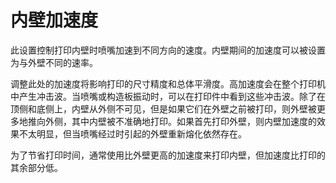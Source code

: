 内壁加速度
====
此设置控制打印内壁时喷嘴加速到不同方向的速度。内壁期间的加速度可以被设置为与外壁不同的速率。

调整此处的加速度将影响打印的尺寸精度和总体平滑度。高加速度会在整个打印机中产生冲击波。当喷嘴或构造板振动时，可以在打印件中看到这些冲击波。除了在顶侧和底侧上，内壁从外侧不可见，但是如果它们在外壁之前被打印，则外壁被更多地推向外侧，其中内壁被不准确地打印。如果首先打印外壁，则内壁加速度的效果不太明显，但当喷嘴经过时引起的外壁重新熔化依然存在。

为了节省打印时间，通常使用比外壁更高的加速度来打印内壁，但加速度比打印的其余部分低。
